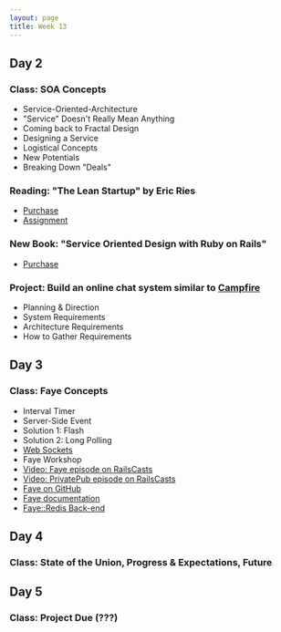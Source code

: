 ```yaml
---
layout: page
title: Week 13
---
```


## Day 2

### Class: SOA Concepts

* Service-Oriented-Architecture
* "Service" Doesn't Really Mean Anything
* Coming back to Fractal Design
* Designing a Service
* Logistical Concepts
* New Potentials
* Breaking Down "Deals"

### Reading: "The Lean Startup" by Eric Ries

* [Purchase](http://amzn.to/K4RuJ7)
* [Assignment](https://github.com/JumpstartLab/reading/tree/master/lean_startup#group-discussion)

### New Book: "Service Oriented Design with Ruby on Rails"

* [Purchase](http://amzn.to/KzZVL7)

### Project: Build an online chat system similar to [Campfire](http://campfirenow.com/)

* Planning & Direction
* System Requirements
* Architecture Requirements
* How to Gather Requirements

## Day 3

### Class: Faye Concepts 

* Interval Timer
* Server-Side Event
 * Solution 1: Flash
 * Solution 2: Long Polling
 * [Web Sockets](http://en.wikipedia.org/wiki/WebSocket)
* Faye Workshop
 * [Video: Faye episode on RailsCasts](http://railscasts.com/episodes/260-messaging-with-faye)
 * [Video: PrivatePub episode on RailsCasts](http://railscasts.com/episodes/316-private-pub)
 * [Faye on GitHub](https://github.com/faye/faye)
 * [Faye documentation](http://faye.jcoglan.com/ruby.html)
 * [Faye::Redis Back-end](https://github.com/faye/faye-redis-ruby)

## Day 4

### Class: State of the Union, Progress & Expectations, Future

## Day 5 

### Class: Project Due (???)